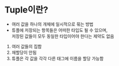 # Tuple이란?
* 여러 값을 하나의 개체에 일시적으로 묶는 방법
* 튜플에 저장되는 항목들은 어떠한 타입도 될 수 있으며,<br> 저장된 값들이 모두 동일한 타입이어야 한다는 제약도 없음

1. 여러 값들의 집합
2. 재할당이 안됨
3. 튜플은 각 값을 각각 다른 태그에 이름을 할당 가능함
